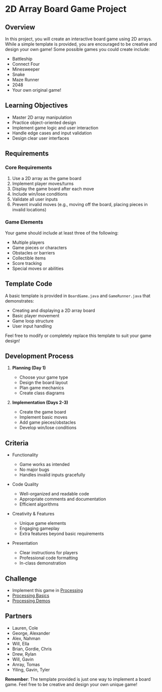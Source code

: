 # 2D Array Board Game Project

## Overview
In this project, you will create an interactive board game using 2D arrays. While a simple template is provided, you are encouraged to be creative and design your own game! Some possible games you could create include:
- Battleship
- Connect Four
- Minesweeper
- Snake
- Maze Runner
- 2048
- Your own original game!

## Learning Objectives
- Master 2D array manipulation
- Practice object-oriented design
- Implement game logic and user interaction
- Handle edge cases and input validation
- Design clear user interfaces

## Requirements

### Core Requirements
1. Use a 2D array as the game board
2. Implement player moves/turns
3. Display the game board after each move
4. Include win/lose conditions
5. Validate all user inputs
6. Prevent invalid moves (e.g., moving off the board, placing pieces in invalid locations)

### Game Elements
Your game should include at least three of the following:
- Multiple players
- Game pieces or characters
- Obstacles or barriers
- Collectible items
- Score tracking
- Special moves or abilities

## Template Code
A basic template is provided in `BoardGame.java` and `GameRunner.java` that demonstrates:
- Creating and displaying a 2D array board
- Basic player movement
- Game loop structure
- User input handling

Feel free to modify or completely replace this template to suit your game design!

## Development Process
1. **Planning (Day 1)**
   - Choose your game type
   - Design the board layout
   - Plan game mechanics
   - Create class diagrams

2. **Implementation (Days 2-3)**
   - Create the game board
   - Implement basic moves
   - Add game pieces/obstacles
   - Develop win/lose conditions

## Criteria
- Functionality 
  * Game works as intended
  * No major bugs
  * Handles invalid inputs gracefully

- Code Quality 
  * Well-organized and readable code
  * Appropriate comments and documentation
  * Efficient algorithms

- Creativity & Features 
  * Unique game elements
  * Engaging gameplay
  * Extra features beyond basic requirements

- Presentation 
  * Clear instructions for players
  * Professional code formatting
  * In-class demonstration

## Challenge
- Implement this game in [Processing](https://processing.org/)
- [Processing Basics](https://longbaonguyen.github.io/courses/apcsa/processing/processing1.pdf)
- [Processing Demos](drive.google.com/drive/folders/1mAlK4M1zIqsrwT_Os_rzc5dwGtbg1R5c)

## Partners
- Lauren, Cole
- George, Alexander
- Alex, Nahman
- Will, Ella
- Brian, Gordie, Chris
- Drew, Rylan
- Will, Gavin
- Anray, Tomas
- Yiling, Gavin, Tyler

**Remember**: The template provided is just one way to implement a board game. Feel free to be creative and design your own unique game!
